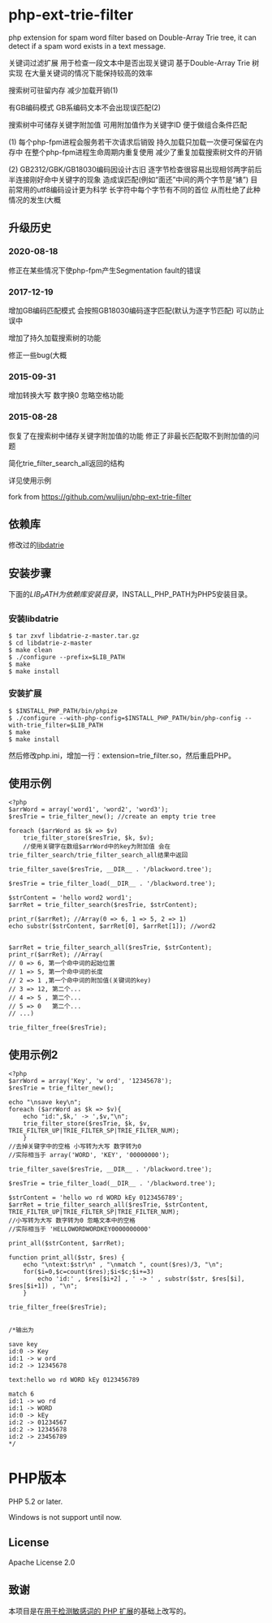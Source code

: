 php-ext-trie-filter
===================

php extension for spam word filter based on Double-Array Trie tree, it can detect if a spam word exists in a text message.

关键词过滤扩展 用于检查一段文本中是否出现关键词 基于Double-Array Trie 树实现 在大量关键词的情况下能保持较高的效率 

搜索树可驻留内存 减少加载开销(1)

有GB编码模式 GB系编码文本不会出现误匹配(2)

搜索树中可储存关键字附加值 可用附加值作为关键字ID 便于做组合条件匹配


(1) 每个php-fpm进程会服务若干次请求后销毁 
  持久加载只加载一次便可保留在内存中 在整个php-fpm进程生命周期内重复使用 减少了重复加载搜索树文件的开销

(2) GB2312/GBK/GB18030编码因设计古旧 逐字节检查很容易出现相邻两字前后半连接刚好命中关键字的现象 造成误匹配(例如“面还”中间的两个字节是“婊”)
   目前常用的utf8编码设计更为科学 长字符中每个字节有不同的首位 从而杜绝了此种情况的发生(大概


## 升级历史

### 2020-08-18

修正在某些情况下使php-fpm产生Segmentation fault的错误

### 2017-12-19

增加GB编码匹配模式 会按照GB18030编码逐字匹配(默认为逐字节匹配) 可以防止误中

增加了持久加载搜索树的功能

修正一些bug(大概

### 2015-09-31

增加转换大写 数字换0 忽略空格功能

### 2015-08-28

恢复了在搜索树中储存关键字附加值的功能 修正了非最长匹配取不到附加值的问题

简化trie_filter_search_all返回的结构

详见使用示例

fork from https://github.com/wulijun/php-ext-trie-filter


## 依赖库

修改过的[libdatrie](https://github.com/zeg/libdatrie-z)

## 安装步骤

下面的$LIB_PATH为依赖库安装目录，$INSTALL_PHP_PATH为PHP5安装目录。

### 安装libdatrie
    $ tar zxvf libdatrie-z-master.tar.gz
    $ cd libdatrie-z-master
    $ make clean
    $ ./configure --prefix=$LIB_PATH
    $ make
    $ make install

### 安装扩展   
    $ $INSTALL_PHP_PATH/bin/phpize
    $ ./configure --with-php-config=$INSTALL_PHP_PATH/bin/php-config --with-trie_filter=$LIB_PATH
    $ make
    $ make install

然后修改php.ini，增加一行：extension=trie_filter.so，然后重启PHP。

## 使用示例
	<?php
	$arrWord = array('word1', 'word2', 'word3');
	$resTrie = trie_filter_new(); //create an empty trie tree
	
	foreach ($arrWord as $k => $v)
    	trie_filter_store($resTrie, $k, $v);
		//使用关键字在数组$arrWord中的key为附加值 会在trie_filter_search/trie_filter_search_all结果中返回
	
	trie_filter_save($resTrie, __DIR__ . '/blackword.tree');

	$resTrie = trie_filter_load(__DIR__ . '/blackword.tree');

	$strContent = 'hello word2 word1';
	$arrRet = trie_filter_search($resTrie, $strContent);

	print_r($arrRet); //Array(0 => 6, 1 => 5, 2 => 1)
	echo substr($strContent, $arrRet[0], $arrRet[1]); //word2
	
	
	$arrRet = trie_filter_search_all($resTrie, $strContent);
	print_r($arrRet); //Array(
	// 0 => 6, 第一个命中词的起始位置
	// 1 => 5, 第一个命中词的长度
	// 2 => 1 ,第一个命中词的附加值(关键词的key)
	// 3 => 12, 第二个...
	// 4 => 5 , 第二个...
	// 5 => 0   第二个...
	// ...)

	trie_filter_free($resTrie);

## 使用示例2
	<?php
	$arrWord = array('Key', 'w ord', '12345678');
	$resTrie = trie_filter_new();

	echo "\nsave key\n"; 
	foreach ($arrWord as $k => $v){
		echo "id:",$k,' -> ',$v,"\n";
		trie_filter_store($resTrie, $k, $v, TRIE_FILTER_UP|TRIE_FILTER_SP|TRIE_FILTER_NUM);
		}
	//去掉关键字中的空格 小写转为大写 数字转为0
	//实际相当于 array('WORD', 'KEY', '00000000');

	trie_filter_save($resTrie, __DIR__ . '/blackword.tree');

	$resTrie = trie_filter_load(__DIR__ . '/blackword.tree');

	$strContent = 'hello wo rd WORD kEy 0123456789';
	$arrRet = trie_filter_search_all($resTrie, $strContent, TRIE_FILTER_UP|TRIE_FILTER_SP|TRIE_FILTER_NUM);
	//小写转为大写 数字转为0 忽略文本中的空格
	//实际相当于 'HELLOWORDWORDKEY0000000000'

	print_all($strContent, $arrRet);

	function print_all($str, $res) {
		echo "\ntext:$str\n" , "\nmatch ", count($res)/3, "\n";
		for($i=0,$c=count($res);$i<$c;$i+=3)
			echo 'id:' , $res[$i+2] , ' -> ' , substr($str, $res[$i], $res[$i+1]) , "\n";
		}

	trie_filter_free($resTrie);


	/*输出为

	save key
	id:0 -> Key
	id:1 -> w ord
	id:2 -> 12345678

	text:hello wo rd WORD kEy 0123456789

	match 6
	id:1 -> wo rd
	id:1 -> WORD
	id:0 -> kEy
	id:2 -> 01234567
	id:2 -> 12345678
	id:2 -> 23456789
	*/

# PHP版本

PHP 5.2 or later.

Windows is not support until now.

## License

Apache License 2.0

## 致谢

本项目是在[用于检测敏感词的 PHP 扩展](http://blog.anbutu.com/php/php-ext-trie-filter)的基础上改写的。

